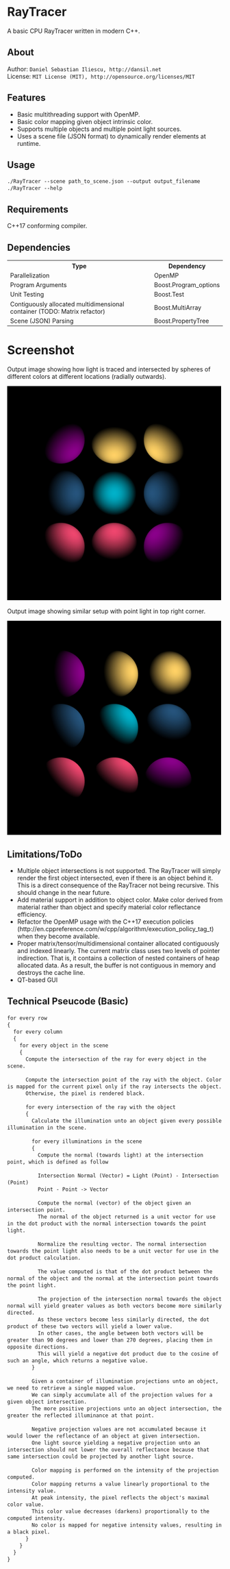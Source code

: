 RayTracer
================
A basic CPU RayTracer written in modern C++.

About
------------------
Author: `Daniel Sebastian Iliescu, http://dansil.net`  
License: `MIT License (MIT), http://opensource.org/licenses/MIT`  

Features
------------------
<ul>
  <li>Basic multithreading support with OpenMP.</li>
  <li>Basic color mapping given object intrinsic color.</li>
  <li>Supports multiple objects and multiple point light sources.</li>
  <li>Uses a scene file (JSON format) to dynamically render elements at runtime.</li>
</ul>

Usage
------------------
	./RayTracer --scene path_to_scene.json --output output_filename
	./RayTracer --help

Requirements
------------------
C++17 conforming compiler.

Dependencies
------------------
<table>
  <tr>
    <th>Type</th>
    <th>Dependency</th>
  </tr>
  <tr>
    <td>Parallelization</td>
    <td>OpenMP</td>
  </tr>
  <tr>
    <td>Program Arguments</td>
    <td>Boost.Program_options</td>
  </tr>
  <tr>
    <td>Unit Testing</td>
    <td>Boost.Test</td>
  </tr>
  <tr>
    <td>Contiguously allocated multidimensional container (TODO: Matrix refactor)</td>
    <td>Boost.MultiArray</td>
  </tr>
  <tr>
    <td>Scene (JSON) Parsing</td>
    <td>Boost.PropertyTree</td>
  </tr>
</table>

Screenshot
================
Output image showing how light is traced and intersected by spheres of different colors at different locations (radially outwards).

<img src="documentation/images/output.jpg" alt="Output SCreenshot" width="500">

Output image showing similar setup with point light in top right corner.

<img src="documentation/images/output_angled.jpg" alt="Output SCreenshot" width="500">

Limitations/ToDo
------------------
<ul>
  <li>Multiple object intersections is not supported. The RayTracer will simply render the first object intersected, even if there is an object behind it. This is a direct consequence of the RayTracer not being recursive. This should change in the near future.
  <li>Add material support in addition to object color. Make color derived from material rather than object and specify material color reflectance efficiency.</li>
  <li>Refactor the OpenMP usage with the C++17 execution policies (http://en.cppreference.com/w/cpp/algorithm/execution_policy_tag_t) when they become available.</li>
  <li>Proper matrix/tensor/multidimensional container allocated contiguously and indexed linearly. The current matrix class uses two levels of pointer indirection. That is, it contains a collection of nested containers of heap allocated data. As a result, the buffer is not contiguous in memory and destroys the cache line.</li>
  <li>QT-based GUI</li>
</ul>

Technical Pseucode (Basic)
------------------
```
for every row
{
  for every column
  {
    for every object in the scene
    {
      Compute the intersection of the ray for every object in the scene.

      Compute the intersection point of the ray with the object. Color is mapped for the current pixel only if the ray intersects the object.
      Otherwise, the pixel is rendered black.

      for every intersection of the ray with the object
      {
        Calculate the illumination unto an object given every possible illumination in the scene.

        for every illuminations in the scene
        {
          Compute the normal (towards light) at the intersection point, which is defined as follow
          
          Intersection Normal (Vector) = Light (Point) - Intersection (Point)
          Point - Point -> Vector

          Compute the normal (vector) of the object given an intersection point.
          The normal of the object returned is a unit vector for use in the dot product with the normal intersection towards the point light.

          Normalize the resulting vector. The normal intersection towards the point light also needs to be a unit vector for use in the dot product calculation.

          The value computed is that of the dot product between the normal of the object and the normal at the intersection point towards the point light.
					
          The projection of the intersection normal towards the object normal will yield greater values as both vectors become more similarly directed.
          As these vectors become less similarly directed, the dot product of these two vectors will yield a lower value.
          In other cases, the angle between both vectors will be greater than 90 degrees and lower than 270 degrees, placing them in opposite directions.
          This will yield a negative dot product due to the cosine of such an angle, which returns a negative value.
        }

        Given a container of illumination projections unto an object, we need to retrieve a single mapped value.
        We can simply accumulate all of the projection values for a given object intersection.
        The more positive projections unto an object intersection, the greater the reflected illuminance at that point.
        
        Negative projection values are not accumulated because it would lower the reflectance of an object at given intersection.
        One light source yielding a negative projection unto an intersection should not lower the overall reflectance because that same intersection could be projected by another light source.

        Color mapping is performed on the intensity of the projection computed.
        Color mapping returns a value linearly proportional to the intensity value.
        At peak intensity, the pixel reflects the object's maximal color value.
        This color value decreases (darkens) proportionally to the computed intensity.
        No color is mapped for negative intensity values, resulting in a black pixel.
      }
    }
  }
}
```